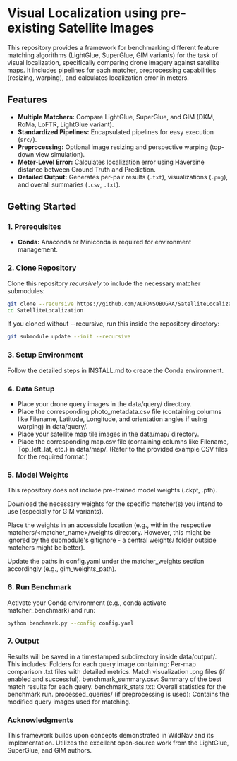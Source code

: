 # Visual Localization using pre-existing Satellite Images

This repository provides a framework for benchmarking different feature matching algorithms (LightGlue, SuperGlue, GIM variants) for the task of visual localization, specifically comparing drone imagery against satellite maps. It includes pipelines for each matcher, preprocessing capabilities (resizing, warping), and calculates localization error in meters. 


## Features

*   **Multiple Matchers:** Compare LightGlue, SuperGlue, and GIM (DKM, RoMa, LoFTR, LightGlue variant).
*   **Standardized Pipelines:** Encapsulated pipelines for easy execution (`src/`).
*   **Preprocessing:** Optional image resizing and perspective warping (top-down view simulation).
*   **Meter-Level Error:** Calculates localization error using Haversine distance between Ground Truth and Prediction.
*   **Detailed Output:** Generates per-pair results (`.txt`), visualizations (`.png`), and overall summaries (`.csv`, `.txt`).

## Getting Started

### 1. Prerequisites

*   **Conda:** Anaconda or Miniconda is required for environment management.

### 2. Clone Repository

Clone this repository *recursively* to include the necessary matcher submodules:

```bash
git clone --recursive https://github.com/ALFONSOBUGRA/SatelliteLocalization.git
cd SatelliteLocalization
```

If you cloned without --recursive, run this inside the repository directory:
```bash
git submodule update --init --recursive
```
### 3. Setup Environment

Follow the detailed steps in INSTALL.md to create the Conda environment.

### 4. Data Setup

- Place your drone query images in the data/query/ directory.
- Place the corresponding photo_metadata.csv file (containing columns like Filename, Latitude, Longitude, and orientation angles if using warping) in data/query/.
- Place your satellite map tile images in the data/map/ directory.
- Place the corresponding map.csv file (containing columns like Filename, Top_left_lat, etc.) in data/map/.
(Refer to the provided example CSV files for the required format.)

### 5. Model Weights

This repository does not include pre-trained model weights (.ckpt, .pth).

Download the necessary weights for the specific matcher(s) you intend to use (especially for GIM variants).

Place the weights in an accessible location (e.g., within the respective matchers/<matcher_name>/weights directory. However, this might be ignored by the submodule's gitignore - a central weights/ folder outside matchers might be better).

Update the paths in config.yaml under the matcher_weights section accordingly (e.g., gim_weights_path).

### 6. Run Benchmark

Activate your Conda environment (e.g., conda activate matcher_benchmark) and run:
```bash
python benchmark.py --config config.yaml
```
### 7. Output
Results will be saved in a timestamped subdirectory inside data/output/. This includes:
Folders for each query image containing:
Per-map comparison .txt files with detailed metrics.
Match visualization .png files (if enabled and successful).
benchmark_summary.csv: Summary of the best match results for each query.
benchmark_stats.txt: Overall statistics for the benchmark run.
processed_queries/ (if preprocessing is used): Contains the modified query images used for matching.


### Acknowledgments
This framework builds upon concepts demonstrated in WildNav and its implementation.
Utilizes the excellent open-source work from the LightGlue, SuperGlue, and GIM authors.
